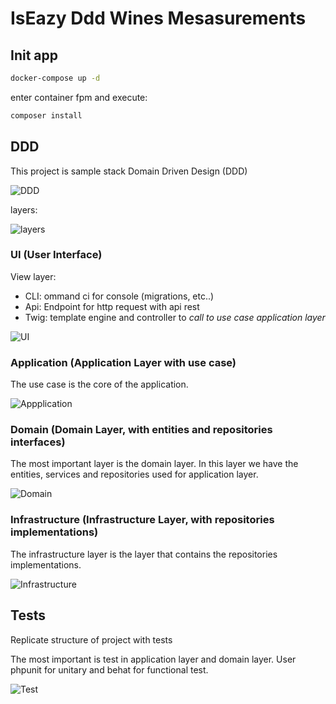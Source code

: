# IsEazy Ddd Wines Mesasurements

## Init app

````bash
docker-compose up -d
````

enter container fpm and execute:
````bash
composer install
````

## DDD

This project is sample stack Domain Driven Design (DDD)

![DDD](doc/img/img.png)

layers:

![layers](doc/img/layers.png)

### UI (User Interface)
View layer:
- CLI: ommand ci for console (migrations, etc..)
- Api: Endpoint for http request with api rest
- Twig: template engine and controller to *call to use case application layer*

![UI](doc/img/Ui.png)

### Application (Application Layer with use case)

The use case is the core of the application.

![Appplication](doc/img/application_layer.png)

### Domain (Domain Layer, with entities and repositories interfaces)

The most important layer is the domain layer.
In this layer we have the entities, services and repositories used for application layer.

![Domain](doc/img/domain_layer.png)

### Infrastructure (Infrastructure Layer, with repositories implementations)

The infrastructure layer is the layer that contains the repositories implementations.

![Infrastructure](doc/img/infrastucture_layer.png)

## Tests
Replicate structure of project with tests

The most important is test in application layer and domain layer.
User phpunit for unitary and behat for functional test.

![Test](doc/img/test.png)

